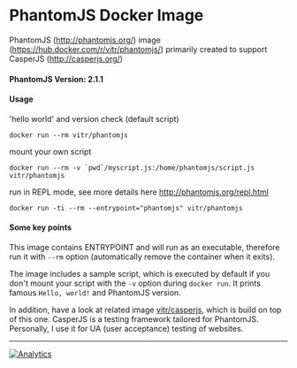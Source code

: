 # PhantomJS Docker Image

PhantomJS (http://phantomjs.org/) image (https://hub.docker.com/r/vitr/phantomjs/) primarily created to support CasperJS (http://casperjs.org/)

#### PhantomJS Version: 2.1.1

#### Usage
'hello world' and version check (default script)

    docker run --rm vitr/phantomjs
mount your own script

    docker run --rm -v `pwd`/myscript.js:/home/phantomjs/script.js vitr/phantomjs
    
run in REPL mode, see more details here http://phantomjs.org/repl.html

    docker run -ti --rm --entrypoint="phantomjs" vitr/phantomjs

#### Some key points

This image contains ENTRYPOINT and will run as an executable, therefore run it with `--rm` option (automatically remove the container when it exits).

The image includes a sample script, which is executed by default if you don't mount your script with the `-v` option during `docker run`. It prints famous `Hello, world!` and PhantomJS version.

In addition, have a look at related image [vitr/casperjs](https://hub.docker.com/r/vitr/casperjs/), which is build on top of this one. CasperJS is a testing framework tailored for PhantomJS. Personally, I use it for UA (user acceptance) testing of websites.

---------------
[![Analytics](https://vitr-analytics.appspot.com/UA-75628680-1/docker-phantomjs?flat-gif)](https://github.com/vitr/google-analytics-beacon/)

